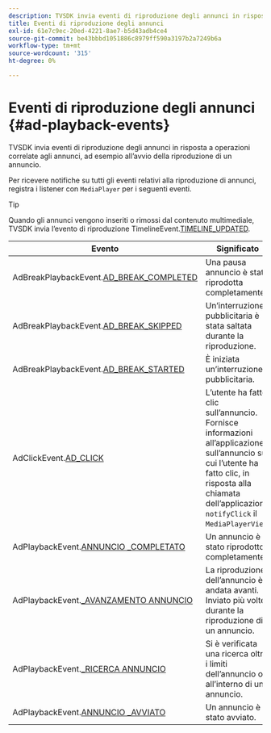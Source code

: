 ```yaml
---
description: TVSDK invia eventi di riproduzione degli annunci in risposta a operazioni correlate agli annunci, ad esempio all’avvio della riproduzione di un annuncio.
title: Eventi di riproduzione degli annunci
exl-id: 61e7c9ec-20ed-4221-8ae7-b5d43adb4ce4
source-git-commit: be43bbbd1051886c8979ff590a3197b2a7249b6a
workflow-type: tm+mt
source-wordcount: '315'
ht-degree: 0%

---
```


# Eventi di riproduzione degli annunci {#ad-playback-events}

TVSDK invia eventi di riproduzione degli annunci in risposta a operazioni correlate agli annunci, ad esempio all’avvio della riproduzione di un annuncio.

Per ricevere notifiche su tutti gli eventi relativi alla riproduzione di annunci, registra i listener con `MediaPlayer` per i seguenti eventi.

>[!TIP]
>
>Quando gli annunci vengono inseriti o rimossi dal contenuto multimediale, TVSDK invia l’evento di riproduzione TimelineEvent.[TIMELINE_UPDATED](https://help.adobe.com/en_US/primetime/api/psdk/asdoc-dhls_1.4/com/adobe/mediacore/events/TimelineEvent.html#TIMELINE_UPDATED).

| Evento | Significato |
|---|---|
| AdBreakPlaybackEvent.[AD_BREAK_COMPLETED](https://help.adobe.com/en_US/primetime/api/psdk/asdoc-dhls_1.4/com/adobe/mediacore/events/AdBreakPlaybackEvent.html#AD_BREAK_COMPLETED) | Una pausa annuncio è stata riprodotta completamente. |
| AdBreakPlaybackEvent.[AD_BREAK_SKIPPED](https://help.adobe.com/en_US/primetime/api/psdk/asdoc-dhls_1.4/com/adobe/mediacore/events/AdBreakPlaybackEvent.html#AD_BREAK_SKIPPED) | Un’interruzione pubblicitaria è stata saltata durante la riproduzione. |
| AdBreakPlaybackEvent.[AD_BREAK_STARTED](https://help.adobe.com/en_US/primetime/api/psdk/asdoc-dhls_1.4/com/adobe/mediacore/events/AdBreakPlaybackEvent.html#AD_BREAK_STARTED) | È iniziata un’interruzione pubblicitaria. |
| AdClickEvent.[AD_CLICK](https://help.adobe.com/en_US/primetime/api/psdk/asdoc-dhls_1.4/com/adobe/mediacore/events/AdClickEvent.html#AD_CLICK) | L’utente ha fatto clic sull’annuncio. Fornisce informazioni all’applicazione sull’annuncio su cui l’utente ha fatto clic, in risposta alla chiamata dell’applicazione `notifyClick` il `MediaPlayerView`. |
| AdPlaybackEvent.[ANNUNCIO _COMPLETATO](https://help.adobe.com/en_US/primetime/api/psdk/asdoc-dhls_1.4/com/adobe/mediacore/events/AdPlaybackEvent.html#AD_COMPLETED) | Un annuncio è stato riprodotto completamente. |
| AdPlaybackEvent.[_AVANZAMENTO ANNUNCIO](https://help.adobe.com/en_US/primetime/api/psdk/asdoc-dhls_1.4/com/adobe/mediacore/events/AdPlaybackEvent.html#AD_PROGRESS) | La riproduzione dell’annuncio è andata avanti. Inviato più volte durante la riproduzione di un annuncio. |
| AdPlaybackEvent.[_RICERCA ANNUNCIO](https://help.adobe.com/en_US/primetime/api/psdk/asdoc-dhls_1.4/com/adobe/mediacore/events/AdPlaybackEvent.html#AD_STARTED) | Si è verificata una ricerca oltre i limiti dell’annuncio o all’interno di un annuncio. |
| AdPlaybackEvent.[ANNUNCIO _AVVIATO](https://help.adobe.com/en_US/primetime/api/psdk/asdoc-dhls_1.4/com/adobe/mediacore/events/AdPlaybackEvent.html#AD_STARTED) | Un annuncio è stato avviato. |
